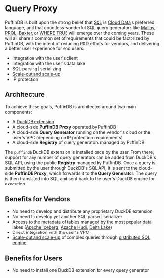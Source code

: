 # Query Proxy

PuffinDB is built upon the strong belief that [SQL](https://en.wikipedia.org/wiki/SQL) is [Cloud Data](../CLOUD.md)'s preferred language, and that countless wonderful SQL query generators like [Malloy](https://www.malloydata.dev/), [PRQL](https://prql-lang.org/), [Baxter](https://baxterhq.com/), or [WHERE TRUE](https://www.wheretrue.com/) will emerge over the coming years. These will all share a common set of requirements that could be factorized by PuffinDB, with the intent of reducing R&D efforts for vendors, and delivering a better user experience for end users:

- Integration with the user's client
- Integration with the user's data lake
- SQL parsing | serializing
- [Scale-out and scale-up](../CLOUD.md#scale-out-and-scale-up)
- IP protection

## Architecture
To achieve these goals, PuffinDB is architected around two main components:
- A [DuckDB extension](Extension.md)
- A cloud-side **PuffinDB Proxy** operated by PuffinDB
- A cloud-side **Query Generator** running on the vendor's cloud or the user's VPC (depending on IP protection requirements)
- A cloud-side **Registry** of query generators managed by PuffinDB

The `puffindb` DuckDB extension is installed once by the user. From there, support for any number of query generators can be added from DuckDB's SQL API, using the public **Registry** managed by PuffinDB. Once a query is submitted by the user through DuckDB's SQL API, it is sent to the cloud-side **PuffinDB Proxy**, which forwards it to the **Query Generator**. The query is then translated into SQL and sent back to the user's DuckDB engine for execution.

## Benefits for Vendors
- No need to develop and distribute any proprietary DuckDB extension
- No need to develop yet another SQL parser | serializer
- Access to the metadata of tables managed by the most popular data lakes ([Apache Iceberg](https://iceberg.apache.org/), [Apache Hudi](https://hudi.apache.org/), [Delta Lake](https://delta.io/))
- Direct integration with the user's VPC
- [Scale-out and scale-up](../CLOUD.md#scale-out-and-scale-up) of complex queries through [distributed SQL engine](Query%20Engine.md)

## Benefits for Users
- No need to install one DuckDB extension for every query generator
